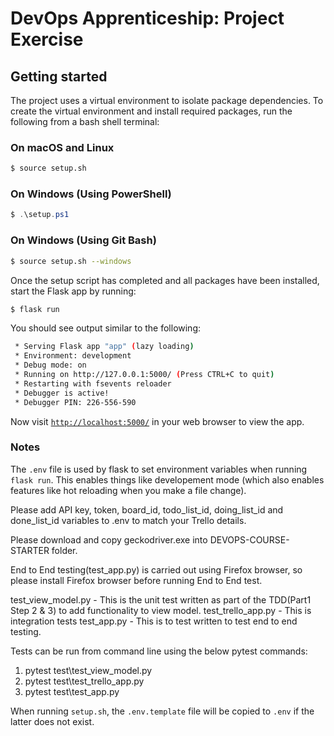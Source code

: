 # DevOps Apprenticeship: Project Exercise

## Getting started

The project uses a virtual environment to isolate package dependencies. To create the virtual environment and install required packages, run the following from a bash shell terminal:

### On macOS and Linux
```bash
$ source setup.sh
```
### On Windows (Using PowerShell)
```powershell
$ .\setup.ps1
```
### On Windows (Using Git Bash)
```bash
$ source setup.sh --windows
```

Once the setup script has completed and all packages have been installed, start the Flask app by running:
```bash
$ flask run
```

You should see output similar to the following:
```bash
 * Serving Flask app "app" (lazy loading)
 * Environment: development
 * Debug mode: on
 * Running on http://127.0.0.1:5000/ (Press CTRL+C to quit)
 * Restarting with fsevents reloader
 * Debugger is active!
 * Debugger PIN: 226-556-590
```
Now visit [`http://localhost:5000/`](http://localhost:5000/) in your web browser to view the app.

### Notes

The `.env` file is used by flask to set environment variables when running `flask run`. This enables things like developement mode (which also enables features like hot reloading when you make a file change).

Please add API key, token, board_id, todo_list_id, doing_list_id and done_list_id variables to .env to match your Trello details.

Please download and copy geckodriver.exe into DEVOPS-COURSE-STARTER folder.

End to End testing(test_app.py) is carried out using Firefox browser, so please install Firefox browser before running End to End test.

test_view_model.py  - This is the unit test written as part of the TDD(Part1 Step 2 & 3) to add functionality to view model.
test_trello_app.py - This is integration tests
test_app.py - This is to test written to test end to end testing.

Tests can be run from command line using the below pytest commands:
1. pytest test\test_view_model.py
2. pytest test\test_trello_app.py
3. pytest test\test_app.py

When running `setup.sh`, the `.env.template` file will be copied to `.env` if the latter does not exist.